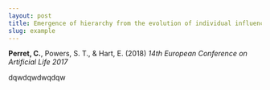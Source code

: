 ```yaml
---
layout: post
title: Emergence of hierarchy from the evolution of individual influence in an agent-based model.
slug: example
---
```

 **Perret, C.**, Powers, S. T., & Hart, E. (2018) *14th European Conference on Artificial Life 2017*
 
dqwdqwdwqdqw
